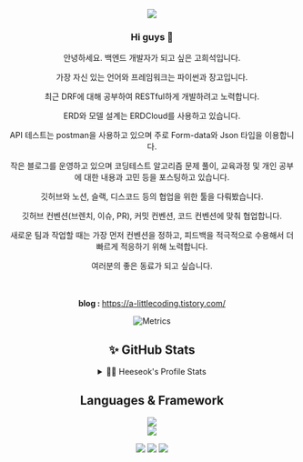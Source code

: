 <div align=center> 
  <p>
  <a href="https://hits.seeyoufarm.com"><img src="https://hits.seeyoufarm.com/api/count/incr/badge.svg?url=https%3A%2F%2Fgithub.com%2FGoHeeSeok00&count_bg=%2379C83D&title_bg=%23555555&icon=ghostery.svg&icon_color=%23E7E7E7&title=hits&edge_flat=false"/></a>
  </p>

<p>
  <h3> Hi guys 👋 </h3>  
  
  안녕하세요. 백엔드 개발자가 되고 싶은 고희석입니다. <br/>
  
  가장 자신 있는 언어와 프레임워크는 파이썬과 장고입니다. <br/>
  
  최근 DRF에 대해 공부하여 RESTful하게 개발하려고 노력합니다. <br/>
  
  ERD와 모델 설계는 ERDCloud를 사용하고 있습니다. <br/>
  
  API 테스트는 postman을 사용하고 있으며 주로 Form-data와 Json 타입을 이용합니다. <br/>
  
  작은 블로그를 운영하고 있으며 코딩테스트 알고리즘 문제 풀이, 교육과정 및 개인 공부에 대한 내용과 고민 등을 포스팅하고 있습니다. <br/>
  
  깃허브와 노션, 슬랙, 디스코드 등의 협업을 위한 툴을 다뤄봤습니다. <br/>
  
  깃허브 컨벤션(브렌치, 이슈, PR), 커밋 컨벤션, 코드 컨벤션에 맞춰 협업합니다. <br/>
  
  새로운 팀과 작업할 때는 가장 먼저 컨벤션을 정하고, 피드백을 적극적으로 수용해서 더 빠르게 적응하기 위해 노력합니다. <br/>
  
  여러분의 좋은 동료가 되고 싶습니다. <br/>
  
  <br/><br/>
  <b>blog : </b> https://a-littlecoding.tistory.com/
  
  
</p>
</div>
  

<div align=center> 

![Metrics](https://metrics.lecoq.io/GoHeeSeok00?template=classic&people=1&people.limit=24&people.identicons=false&people.identicons.hide=false&people.size=28&people.types=followers%2C%20following&people.shuffle=false&config.timezone=Asia%2FSeoul)
  
## ✨  GitHub Stats
  <details> 
    <br />
    <summary>👩‍💻 Heeseok's Profile Stats </summary>    
    <a href="https://github.com/GoHeeSeok00/GoHeeSeok00">  <img align="center" src="https://github-readme-stats.vercel.app/api/top-langs/?username=GoHeeSeok00&hide=java&theme=buefy&langs_count=3" />
    </a>
    <a href="https://github.com/GoHeeSeok00/GoHeeSeok00">
    <img align="center" src="https://github-readme-stats.vercel.app/api?username=GoHeeSeok00&custom_title=heeseok's+Github+Stats&line_height=27&count_private=true&theme=buefy&show_icons=true" alt="heeseok's GitHub Stats" />
    </a>
  </details>

</div>

<div align=center> 

## Languages & Framework
<p>
  <img src="https://img.shields.io/badge/python-3776AB?style=for-the-badge&logo=python&logoColor=white"> 
  <br>
  <img src="https://img.shields.io/badge/django-092E20?style=for-the-badge&logo=django&logoColor=white">
  <br>
</p>

  <p>
  <a href="https://a-littlecoding.tistory.com/" target="_blank"><img src="https://img.shields.io/badge/Blog-DD0B78?style=flat-square&logo=GitHub%20Sponsors&logoColor=white"/></a>
  <a href="mailto:weeds1590@gmail.com" target="_blank"><img src="https://img.shields.io/badge/weeds1590@gmail.com-EA4335?style=flat-square&logo=Gmail&logoColor=white"/></a>
  <a href="https://www.linkedin.com/in/%ED%9D%AC%EC%84%9D-%EA%B3%A0-922b87230/" target="_blank"><img src="https://img.shields.io/badge/heeseokgo-0A66C2?style=flat-square&logo=Linkedin&logoColor=white"/></a>
  
</p>

</div>
